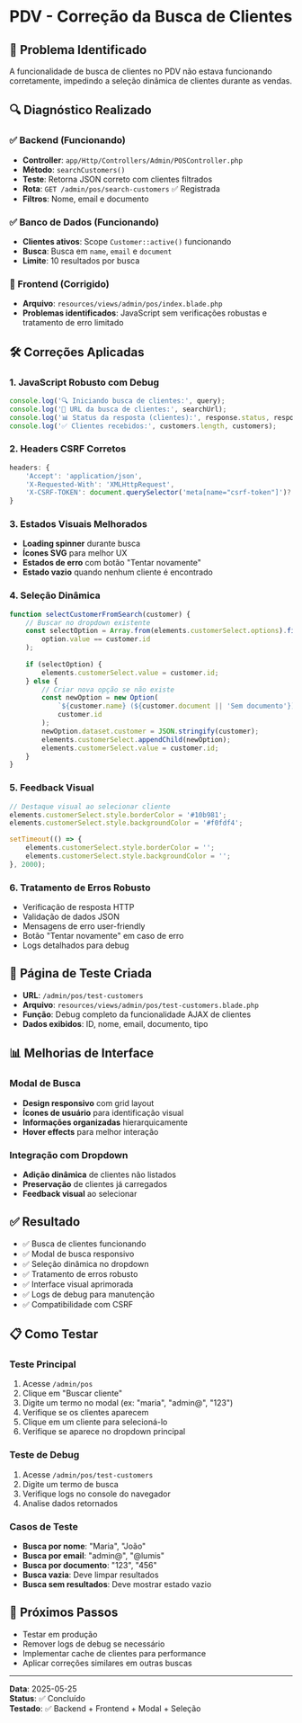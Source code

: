 # PDV - Correção da Busca de Clientes

## 🎯 **Problema Identificado**
A funcionalidade de busca de clientes no PDV não estava funcionando corretamente, impedindo a seleção dinâmica de clientes durante as vendas.

## 🔍 **Diagnóstico Realizado**

### ✅ Backend (Funcionando)
- **Controller**: `app/Http/Controllers/Admin/POSController.php`
- **Método**: `searchCustomers()` 
- **Teste**: Retorna JSON correto com clientes filtrados
- **Rota**: `GET /admin/pos/search-customers` ✅ Registrada
- **Filtros**: Nome, email e documento

### ✅ Banco de Dados (Funcionando)
- **Clientes ativos**: Scope `Customer::active()` funcionando
- **Busca**: Busca em `name`, `email` e `document` 
- **Limite**: 10 resultados por busca

### 🔧 Frontend (Corrigido)
- **Arquivo**: `resources/views/admin/pos/index.blade.php`
- **Problemas identificados**: JavaScript sem verificações robustas e tratamento de erro limitado

## 🛠️ **Correções Aplicadas**

### 1. **JavaScript Robusto com Debug**
```javascript
console.log('🔍 Iniciando busca de clientes:', query);
console.log('📡 URL da busca de clientes:', searchUrl);
console.log('📊 Status da resposta (clientes):', response.status, response.statusText);
console.log('✅ Clientes recebidos:', customers.length, customers);
```

### 2. **Headers CSRF Corretos**
```javascript
headers: {
    'Accept': 'application/json',
    'X-Requested-With': 'XMLHttpRequest',
    'X-CSRF-TOKEN': document.querySelector('meta[name="csrf-token"]')?.getAttribute('content') || '{{ csrf_token() }}'
}
```

### 3. **Estados Visuais Melhorados**
- **Loading spinner** durante busca
- **Ícones SVG** para melhor UX
- **Estados de erro** com botão "Tentar novamente"
- **Estado vazio** quando nenhum cliente é encontrado

### 4. **Seleção Dinâmica**
```javascript
function selectCustomerFromSearch(customer) {
    // Buscar no dropdown existente
    const selectOption = Array.from(elements.customerSelect.options).find(option => 
        option.value == customer.id
    );
    
    if (selectOption) {
        elements.customerSelect.value = customer.id;
    } else {
        // Criar nova opção se não existe
        const newOption = new Option(
            `${customer.name} (${customer.document || 'Sem documento'})`,
            customer.id
        );
        newOption.dataset.customer = JSON.stringify(customer);
        elements.customerSelect.appendChild(newOption);
        elements.customerSelect.value = customer.id;
    }
}
```

### 5. **Feedback Visual**
```javascript
// Destaque visual ao selecionar cliente
elements.customerSelect.style.borderColor = '#10b981';
elements.customerSelect.style.backgroundColor = '#f0fdf4';

setTimeout(() => {
    elements.customerSelect.style.borderColor = '';
    elements.customerSelect.style.backgroundColor = '';
}, 2000);
```

### 6. **Tratamento de Erros Robusto**
- Verificação de resposta HTTP
- Validação de dados JSON
- Mensagens de erro user-friendly
- Botão "Tentar novamente" em caso de erro
- Logs detalhados para debug

## 🧪 **Página de Teste Criada**
- **URL**: `/admin/pos/test-customers`
- **Arquivo**: `resources/views/admin/pos/test-customers.blade.php`
- **Função**: Debug completo da funcionalidade AJAX de clientes
- **Dados exibidos**: ID, nome, email, documento, tipo

## 📊 **Melhorias de Interface**

### Modal de Busca
- **Design responsivo** com grid layout
- **Ícones de usuário** para identificação visual
- **Informações organizadas** hierarquicamente
- **Hover effects** para melhor interação

### Integração com Dropdown
- **Adição dinâmica** de clientes não listados
- **Preservação** de clientes já carregados
- **Feedback visual** ao selecionar

## ✅ **Resultado**
- ✅ Busca de clientes funcionando
- ✅ Modal de busca responsivo
- ✅ Seleção dinâmica no dropdown
- ✅ Tratamento de erros robusto
- ✅ Interface visual aprimorada
- ✅ Logs de debug para manutenção
- ✅ Compatibilidade com CSRF

## 📋 **Como Testar**

### Teste Principal
1. Acesse `/admin/pos`
2. Clique em "Buscar cliente"
3. Digite um termo no modal (ex: "maria", "admin@", "123")
4. Verifique se os clientes aparecem
5. Clique em um cliente para selecioná-lo
6. Verifique se aparece no dropdown principal

### Teste de Debug
1. Acesse `/admin/pos/test-customers`
2. Digite um termo de busca
3. Verifique logs no console do navegador
4. Analise dados retornados

### Casos de Teste
- **Busca por nome**: "Maria", "João"
- **Busca por email**: "admin@", "@lumis"
- **Busca por documento**: "123", "456"
- **Busca vazia**: Deve limpar resultados
- **Busca sem resultados**: Deve mostrar estado vazio

## 🔄 **Próximos Passos**
- Testar em produção
- Remover logs de debug se necessário
- Implementar cache de clientes para performance
- Aplicar correções similares em outras buscas

---
**Data**: 2025-05-25  
**Status**: ✅ Concluído  
**Testado**: ✅ Backend + Frontend + Modal + Seleção 